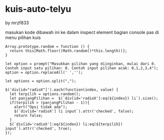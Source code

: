 # kuis-auto-telyu
by mrzf833

masukan kode dibawah ini ke dalam inspect element bagian console pas di menu pilihan kuis

```
Array.prototype.random = function () {
  return this[Math.floor((Math.random()*this.length))];
}

let option = prompt("Masukkan pilihan yang diinginkan, mulai dari 0. Contoh input satu pilihan: 0. Contoh input pilihan acak: 0,1,2,3,4");
option = option.replaceAll(' ','');

let options = option.split(",");

$('div[id="radioX"]').each(function(index, value) {
  let terpilih = options.random();
  let panjangPilihan =  $(`div[id='radioX']:eq(${index}) li`).size();
  if(terpilih > (panjangPilihan - 1)){
    alert("Opsi tidak ada");
    $(`div[id='radioX'] li input`).attr('checked', false);
    return false;
  }
  $(`div[id='radioX']:eq(${index}) li:eq(${terpilih}) input`).attr('checked', true);
});

```
